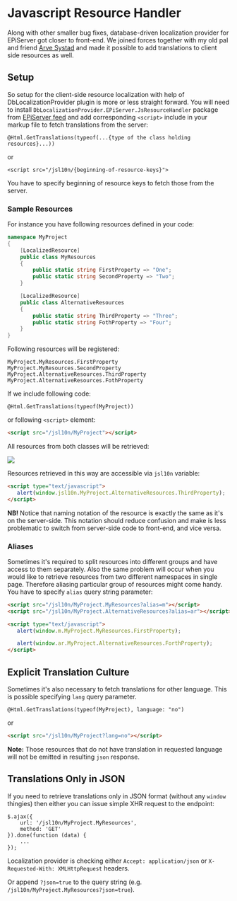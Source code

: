 # Javascript Resource Handler

Along with other smaller bug fixes, database-driven localization provider for EPiServer got closer to front-end. We joined forces together with my old pal and friend [Arve Systad](https://github.com/ArveSystad) and made it possible to add translations to client side resources as well.

## Setup
So setup for the client-side resource localization with help of DbLocalizationProvider plugin is more or less straight forward. You will need to install `DbLocalizationProvider.EPiServer.JsResourceHandler` package from [EPiServer feed](http://nuget.episerver.com/en/?search=localization) and add corresponding `<script>` include in your markup file to fetch translations from the server:

```
@Html.GetTranslations(typeof(...{type of the class holding resources}...))
```

or

```
<script src="/jsl10n/{beginning-of-resource-keys}">
```

You have to specify beginning of resource keys to fetch those from the server.

### Sample Resources
For instance you have following resources defined in your code:

```csharp
namespace MyProject
{
    [LocalizedResource]
    public class MyResources
    {
        public static string FirstProperty => "One";
        public static string SecondProperty => "Two";
    }

    [LocalizedResource]
    public class AlternativeResources
    {
        public static string ThirdProperty => "Three";
        public static string FothProperty => "Four";
    }
}
```

Following resources will be registered:

```
MyProject.MyResources.FirstProperty
MyProject.MyResources.SecondProperty 
MyProject.AlternativeResources.ThirdProperty 
MyProject.AlternativeResources.FothProperty 
```

If we include following code:

```
@Html.GetTranslations(typeof(MyProject))
```

or following `<script>` element:

```html
<script src="/jsl10n/MyProject"></script>
```

All resources from both classes will be retrieved:

<img src="http://blog.tech-fellow.net/content/images/2017/03/2017-03-19_23-54-26.png"/>

Resources retrieved in this way are accessible via `jsl10n` variable:

```html
<script type="text/javascript">
   alert(window.jsl10n.MyProject.AlternativeResources.ThirdProperty);
</script>
```

**NB!** Notice that naming notation of the resource is exactly the same as it's on the server-side. This notation should reduce confusion and make is less problematic to switch from server-side code to front-end, and vice versa.

### Aliases
Sometimes it's required to split resources into different groups and have access to them separately. Also the same problem will occur when you would like to retrieve resources from two different namespaces in single page. Therefore aliasing particular group of resources might come handy. You have to specify `alias` query string parameter:

```html
<script src="/jsl10n/MyProject.MyResources?alias=m"></script>
<script src="/jsl10n/MyProject.AlternativeResources?alias=ar"></script>

<script type="text/javascript">
   alert(window.m.MyProject.MyResources.FirstProperty);

   alert(window.ar.MyProject.AlternativeResources.ForthProperty);
</script>
```

## Explicit Translation Culture
Sometimes it's also necessary to fetch translations for other language. This is possible specifying `lang` query parameter.

```
@Html.GetTranslations(typeof(MyProject), language: "no")
```

or

```html
<script src="/jsl10n/MyProject?lang=no"></script>
```

**Note:** Those resources that do not have translation in requested language will not be emitted in resulting `json` response.

## Translations Only in JSON
If you need to retrieve translations only in JSON format (without any `window` thingies) then either you can issue simple XHR request to the endpoint:

```
$.ajax({
    url: '/jsl10n/MyProject.MyResources',
    method: 'GET'
}).done(function (data) {
    ...
});
```

Localization provider is checking either `Accept: application/json` or `X-Requested-With: XMLHttpRequest` headers.

Or append `?json=true` to the query string (e.g. `/jsl10n/MyProject.MyResources?json=true`).
